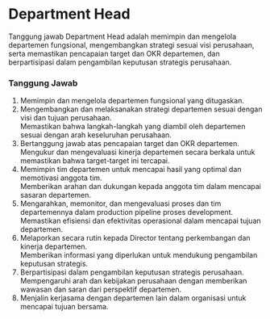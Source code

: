 # Department Head

Tanggung jawab Department Head adalah memimpin dan mengelola departemen fungsional, mengembangkan strategi sesuai visi perusahaan, serta memastikan pencapaian target dan OKR departemen, dan berpartisipasi dalam pengambilan keputusan strategis perusahaan.

### Tanggung Jawab

1. Memimpin dan mengelola departemen fungsional yang ditugaskan.
2. Mengembangkan dan melaksanakan strategi departemen sesuai dengan visi dan tujuan perusahaan. \
   Memastikan bahwa langkah-langkah yang diambil oleh departemen sesuai dengan arah keseluruhan perusahaan.
3. Bertanggung jawab atas pencapaian target dan OKR departemen. \
   Mengukur dan mengevaluasi kinerja departemen secara berkala untuk memastikan bahwa target-target ini tercapai.
4. Memimpin tim departemen untuk mencapai hasil yang optimal dan memotivasi anggota tim. \
   Memberikan arahan dan dukungan kepada anggota tim dalam mencapai sasaran departemen.
5. Mengarahkan, memonitor, dan mengevaluasi proses dan tim departemennya dalam production pipeline proses development. \
   Memastikan efisiensi dan efektivitas operasional dalam mencapai tujuan departemen.
6. Melaporkan secara rutin kepada Director tentang perkembangan dan kinerja departemen. \
   Memberikan informasi yang diperlukan untuk mendukung pengambilan keputusan strategis.
7. Berpartisipasi dalam pengambilan keputusan strategis perusahaan. \
   Mempengaruhi arah dan kebijakan perusahaan dengan memberikan wawasan dan saran dari perspektif departemen.
8. Menjalin kerjasama dengan departemen lain dalam organisasi untuk mencapai tujuan bersama.
